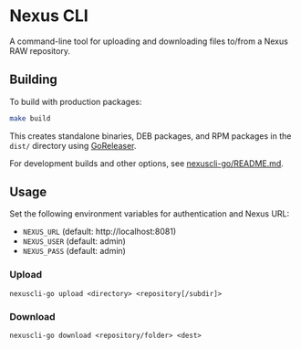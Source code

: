# Nexus CLI

A command-line tool for uploading and downloading files to/from a Nexus RAW repository.

## Building

To build with production packages:

```sh
make build
```

This creates standalone binaries, DEB packages, and RPM packages in the `dist/` directory using [GoReleaser](https://goreleaser.com).

For development builds and other options, see [nexuscli-go/README.md](nexuscli-go/README.md).

## Usage

Set the following environment variables for authentication and Nexus URL:

- `NEXUS_URL` (default: http://localhost:8081)
- `NEXUS_USER` (default: admin)
- `NEXUS_PASS` (default: admin)

### Upload

```
nexuscli-go upload <directory> <repository[/subdir]>
```

### Download

```
nexuscli-go download <repository/folder> <dest>
```
